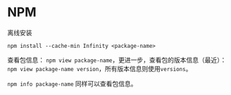 # NPM 

离线安装

`npm install --cache-min Infinity <package-name>`

查看包信息：
`npm view package-name`，更进一步，查看包的版本信息（最近）：`npm view package-name version`，所有版本信息则使用`versions`。

`npm info package-name` 同样可以查看包信息。